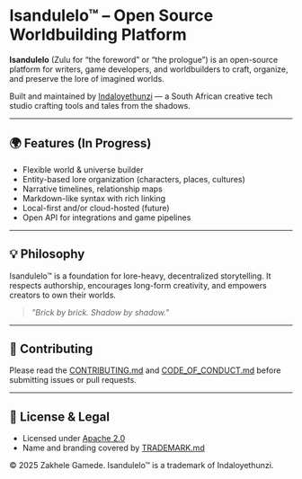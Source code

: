 # Isandulelo™ – Open Source Worldbuilding Platform

**Isandulelo** (Zulu for “the foreword” or “the prologue”) is an open-source platform for writers, game developers, and worldbuilders to craft, organize, and preserve the lore of imagined worlds.

Built and maintained by [Indaloyethunzi](https://github.com/Indaloyethunzi) — a South African creative tech studio crafting tools and tales from the shadows.

---

## 🌍 Features (In Progress)
- Flexible world & universe builder
- Entity-based lore organization (characters, places, cultures)
- Narrative timelines, relationship maps
- Markdown-like syntax with rich linking
- Local-first and/or cloud-hosted (future)
- Open API for integrations and game pipelines

---

## 💡 Philosophy
Isandulelo™ is a foundation for lore-heavy, decentralized storytelling. It respects authorship, encourages long-form creativity, and empowers creators to own their worlds.

> *"Brick by brick. Shadow by shadow."*

---

## 👥 Contributing
Please read the [CONTRIBUTING.md](./CONTRIBUTING.md) and [CODE_OF_CONDUCT.md](./CODE_OF_CONDUCT.md) before submitting issues or pull requests.

---

## 📜 License & Legal
- Licensed under [Apache 2.0](./LICENSE)
- Name and branding covered by [TRADEMARK.md](./TRADEMARK.md)

© 2025 Zakhele Gamede. Isandulelo™ is a trademark of Indaloyethunzi.
